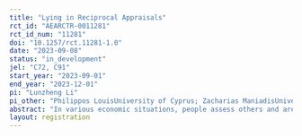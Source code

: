 ```yaml
---
title: "Lying in Reciprocal Appraisals"
rct_id: "AEARCTR-0011281"
rct_id_num: "11281"
doi: "10.1257/rct.11281-1.0"
date: "2023-09-08"
status: "in_development"
jel: "C72, C91"
start_year: "2023-09-01"
end_year: "2023-12-01"
pi: "Lunzheng Li"
pi_other: "Philippos LouisUniversity of Cyprus; Zacharias ManiadisUniversity of Cyprus; Dimitrios XefterisUniversity of Cyprus"
abstract: "In various economic situations, people assess others and are often willing to lie to benefit other individuals. This could be due to pure altruism or reciprocity, that is to say, people lie for others hoping the others will pay them back in the future. This can be problematic in settings such as science, where peer review systems are considered the cornerstone of research assessment. While peer review is nominally anonymous, in practice anonymity is very hard to preserve, especially in relatively small domains. We examine the existence and magnitude of such a “reciprocal lying” effect."
layout: registration
---
```


